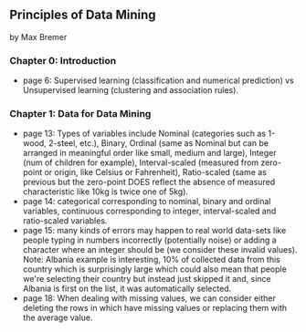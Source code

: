 ## Principles of Data Mining

by Max Bremer

### Chapter 0: Introduction
* page 6: Supervised learning (classification and numerical prediction) vs Unsupervised learning (clustering and association rules).

### Chapter 1: Data for Data Mining
* page 13: Types of variables include Nominal (categories such as 1-wood, 2-steel, etc.), Binary, Ordinal (same as Nominal but can be arranged in meaningful order like small, medium and large), Integer (num of children for example), Interval-scaled (measured from zero-point or origin, like Celsius or Fahrenheit), Ratio-scaled (same as previous but the zero-point DOES reflect the absence of measured characteristic like 10kg is twice one of 5kg).
* page 14: categorical corresponding to nominal, binary and ordinal variables, continuous corresponding to integer, interval-scaled and ratio-scaled variables.
* page 15: many kinds of errors may happen to real world data-sets like people typing in numbers incorrectly (potentially noise) or adding a character where an integer should be (we consider these invalid values). Note: Albania example is interesting, 10% of collected data from this country which is surprisingly large which could also mean that people we're selecting their country but instead just skipped it and, since Albania is first on the list, it was automatically selected.
* page 18: When dealing with missing values, we can consider either deleting the rows in which have missing values or replacing them with the average value.
